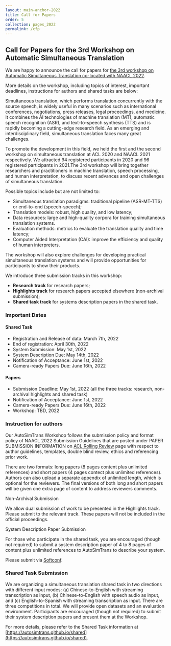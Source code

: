 ```yaml
---
layout: main-anchor-2022
title: Call for Papers
order: 5
collection: pages_2022
permalink: /cfp
---
```


## Call for Papers for the 3rd Workshop on Automatic Simultaneous Translation

We are happy to announce the call for papers for [the 3rd workshop on Automatic Simultaneous Translation co-located with NAACL 2022](https://autosimtrans.github.io).

More details on the workshop, including topics of interest, important deadlines, instructions for authors and shared tasks are below:

Simultaneous translation, which performs translation concurrently with the source speech, is widely useful in many scenarios such as international conferences, negotiations, press releases, legal proceedings, and medicine. It combines the AI technologies of machine translation (MT), automatic speech recognition (ASR), and text-to-speech synthesis (TTS) and is rapidly becoming a cutting-edge research field. As an emerging and interdisciplinary field, simultaneous translation faces many great challenges.

To promote the development in this field, we held the first and the second workshop on simultaneous translation at ACL 2020 and NAACL 2021 respectively. We attracted 94 registered participants in 2020 and 96 registered participants in 2021.The 3rd workshop will bring together researchers and practitioners in machine translation, speech processing, and human interpretation, to discuss recent advances and open challenges of simultaneous translation.

Possible topics include but are not limited to:
- Simultaneous translation paradigms: traditional pipeline (ASR-MT-TTS) or end-to-end (speech-speech);
- Translation models: robust, high quality, and low latency;
- Data resources: large and high-quality corpora for training simultaneous translation systems.
- Evaluation methods: metrics to evaluate the translation quality and time latency;
- Computer Aided Interpretation (CAI): improve the efficiency and quality of human interpreters.

The workshop will also explore challenges for developing practical simultaneous translation systems and will provide opportunities for participants to show their products.

We introduce three submission tracks in this workshop:
- **Research track** for research papers;
- **Highlights track** for research papers accepted elsewhere (non-archival submission);
- **Shared task track** for systems description papers in the shared task.

### Important Dates

#### Shared Task

- Registration and Release of data:  March 7th, 2022
- End of registration: April 30th, 2022
- System Submission: May 1st, 2022
- System Description Due: May 14th, 2022
- Notification of Acceptance: June 1st, 2022
- Camera-ready Papers Due: June 16th, 2022

#### Papers

- Submission Deadline: May 1st, 2022 (all the three tracks: research, non-archival highlights and shared task)
- Notification of Acceptance: June 1st, 2022
- Camera-ready Papers Due: June 16th, 2022
- Workshop: TBD, 2022

### Instruction for authors

Our AutoSimTrans Workshop follows the submission policy and format policy of NAACL 2022 Submission Guidelines that are posted under PAPER SUBMISSION INFORMATION on [ACL Rolling Review](https://aclrollingreview.org/cfp) page with respect to author guidelines, templates, double blind review, ethics and referencing prior work.

There are two formats: long papers (8 pages content plus unlimited references) and short papers (4 pages contect plus unlimited references). Authors can also upload a separate appendix of unlimited length, which is optional for the reviewers. The final versions of both long and short papers will be given one extra page of content to address reviewers comments.

Non-Archival Submission

We allow dual submission of work to be presented in the Highlights track.
Please submit to the relevant track. These papers will not be included in the official proceedings.

System Description Paper Submission

For those who participate in the shared task, you are encouraged (though not required) to submit a system description paper of 4 to 8 pages of content plus unlimited references to AutoSimTrans to describe your system.

Please submit via [Softconf](https://www.softconf.com).

### Shared Task Submission

We are organizing a simultaneous translation shared task in two directions with different input modes: (a) Chinese-to-English with streaming transcription as input, (b) Chinese-to-English with speech audio as input, and (c) English-to-Spanish with streaming transcription as input.
There are three competitions in total. We will provide open datasets and an evaluation environment. Participants are encouraged (though not required) to submit their system description papers and present them at the Workshop.

For more details, please refer to the Shared Task information at [https://autosimtrans.github.io/shared](https://autosimtrans.github.io/shared).
